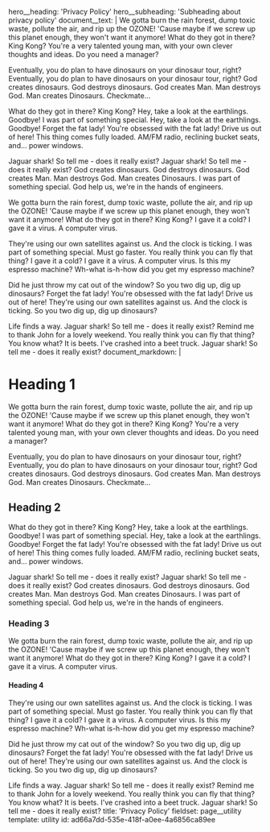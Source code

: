 hero__heading: 'Privacy Policy'
hero__subheading: 'Subheading about privacy policy'
document__text: |
  We gotta burn the rain forest, dump toxic waste, pollute the air, and rip up the OZONE! 'Cause maybe if we screw up this planet enough, they won't want it anymore! What do they got in there? King Kong? You're a very talented young man, with your own clever thoughts and ideas. Do you need a manager?
  
  Eventually, you do plan to have dinosaurs on your dinosaur tour, right? Eventually, you do plan to have dinosaurs on your dinosaur tour, right? God creates dinosaurs. God destroys dinosaurs. God creates Man. Man destroys God. Man creates Dinosaurs. Checkmate...
  
  What do they got in there? King Kong? Hey, take a look at the earthlings. Goodbye! I was part of something special. Hey, take a look at the earthlings. Goodbye! Forget the fat lady! You're obsessed with the fat lady! Drive us out of here! This thing comes fully loaded. AM/FM radio, reclining bucket seats, and... power windows.
  
  Jaguar shark! So tell me - does it really exist? Jaguar shark! So tell me - does it really exist? God creates dinosaurs. God destroys dinosaurs. God creates Man. Man destroys God. Man creates Dinosaurs. I was part of something special. God help us, we're in the hands of engineers.
  
  We gotta burn the rain forest, dump toxic waste, pollute the air, and rip up the OZONE! 'Cause maybe if we screw up this planet enough, they won't want it anymore! What do they got in there? King Kong? I gave it a cold? I gave it a virus. A computer virus.
  
  They're using our own satellites against us. And the clock is ticking. I was part of something special. Must go faster. You really think you can fly that thing? I gave it a cold? I gave it a virus. A computer virus. Is this my espresso machine? Wh-what is-h-how did you get my espresso machine?
  
  Did he just throw my cat out of the window? So you two dig up, dig up dinosaurs? Forget the fat lady! You're obsessed with the fat lady! Drive us out of here! They're using our own satellites against us. And the clock is ticking. So you two dig up, dig up dinosaurs?
  
  Life finds a way. Jaguar shark! So tell me - does it really exist? Remind me to thank John for a lovely weekend. You really think you can fly that thing? You know what? It is beets. I've crashed into a beet truck. Jaguar shark! So tell me - does it really exist?
document_markdown: |
  # Heading 1
  We gotta burn the rain forest, dump toxic waste, pollute the air, and rip up the OZONE! 'Cause maybe if we screw up this planet enough, they won't want it anymore! What do they got in there? King Kong? You're a very talented young man, with your own clever thoughts and ideas. Do you need a manager?
  
  Eventually, you do plan to have dinosaurs on your dinosaur tour, right? Eventually, you do plan to have dinosaurs on your dinosaur tour, right? God creates dinosaurs. God destroys dinosaurs. God creates Man. Man destroys God. Man creates Dinosaurs. Checkmate...
  
  ## Heading 2
  What do they got in there? King Kong? Hey, take a look at the earthlings. Goodbye! I was part of something special. Hey, take a look at the earthlings. Goodbye! Forget the fat lady! You're obsessed with the fat lady! Drive us out of here! This thing comes fully loaded. AM/FM radio, reclining bucket seats, and... power windows.
  
  Jaguar shark! So tell me - does it really exist? Jaguar shark! So tell me - does it really exist? God creates dinosaurs. God destroys dinosaurs. God creates Man. Man destroys God. Man creates Dinosaurs. I was part of something special. God help us, we're in the hands of engineers.
  
  ### Heading 3
  We gotta burn the rain forest, dump toxic waste, pollute the air, and rip up the OZONE! 'Cause maybe if we screw up this planet enough, they won't want it anymore! What do they got in there? King Kong? I gave it a cold? I gave it a virus. A computer virus.
  
  #### Heading 4
  They're using our own satellites against us. And the clock is ticking. I was part of something special. Must go faster. You really think you can fly that thing? I gave it a cold? I gave it a virus. A computer virus. Is this my espresso machine? Wh-what is-h-how did you get my espresso machine?
  
  Did he just throw my cat out of the window? So you two dig up, dig up dinosaurs? Forget the fat lady! You're obsessed with the fat lady! Drive us out of here! They're using our own satellites against us. And the clock is ticking. So you two dig up, dig up dinosaurs?
  
  Life finds a way. Jaguar shark! So tell me - does it really exist? Remind me to thank John for a lovely weekend. You really think you can fly that thing? You know what? It is beets. I've crashed into a beet truck. Jaguar shark! So tell me - does it really exist?
title: 'Privacy Policy'
fieldset: page__utility
template: utility
id: ad66a7dd-535e-418f-a0ee-4a6856ca89ee
